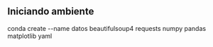## Iniciando ambiente

conda create --name datos beautifulsoup4 requests numpy pandas matplotlib yaml

